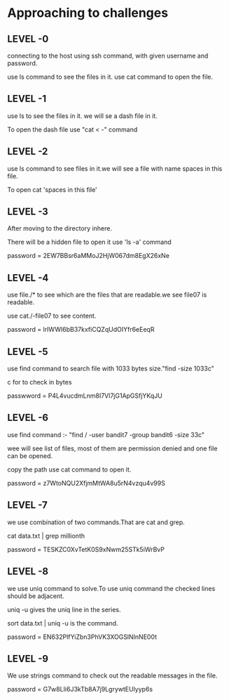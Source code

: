 # Approaching to challenges
## LEVEL -0
connecting to the host using ssh command, with given username and password.

use ls command to see the files in it.
use cat command to open the file.

## LEVEL -1
use ls to see the files in it. we will se a dash file in it.

To open the dash file use "cat < -" command 

## LEVEL -2
use ls command to see files in it.we will see a file with name spaces in this file.

To open cat 'spaces in this file' 

## LEVEL -3
After moving to the directory inhere.

There will be a hidden file to open it use 'ls -a' command

password = 2EW7BBsr6aMMoJ2HjW067dm8EgX26xNe

## LEVEL -4
use file./* to see which are the files that are readable.we see file07 is readable.

use cat./-file07 to see content.

password = lrIWWI6bB37kxfiCQZqUdOIYfr6eEeqR

## LEVEL -5
use find command to search file with 1033 bytes size."find -size 1033c"

c for to check in bytes

passwword = P4L4vucdmLnm8I7Vl7jG1ApGSfjYKqJU

## LEVEL -6
use find command :- "find / -user bandit7 -group bandit6 -size 33c"

wee will see list of files, most of them are permission denied and one file can be opened.

copy the path use cat command to open it.

password = z7WtoNQU2XfjmMtWA8u5rN4vzqu4v99S

## LEVEL -7
we use combination of two commands.That are cat and grep.

cat data.txt | grep millionth

password = TESKZC0XvTetK0S9xNwm25STk5iWrBvP

## LEVEL -8
we use uniq command to solve.To use uniq command the checked lines should be adjacent.

uniq -u gives the uniq line in the series.

sort data.txt | uniq -u is the command.

password = EN632PlfYiZbn3PhVK3XOGSlNInNE00t

## LEVEL -9
We use strings command to check out the readable messages in the file.

password = G7w8LIi6J3kTb8A7j9LgrywtEUlyyp6s
